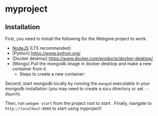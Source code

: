# myproject
## Installation
First, you need to install the following for the Webgme project to work:
- [NodeJS](https://nodejs.org/en/) (LTS recommended)
- [Python] https://www.python.org/
- [Docker desktop] https://www.docker.com/products/docker-desktop/
- [Mongo] Pull the mongodb image in docker desktop and make a new container from it.
  - Steps to create a new container:
    


Second, start mongodb locally by running the `mongod` executable in your mongodb installation (you may need to create a `data` directory or set `--dbpath`).

Then, run `webgme start` from the project root to start . Finally, navigate to `http://localhost:8888` to start using myproject!

